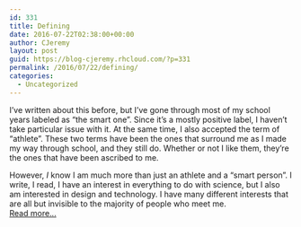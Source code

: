 ```yaml
---
id: 331
title: Defining
date: 2016-07-22T02:38:00+00:00
author: CJeremy
layout: post
guid: https://blog-cjeremy.rhcloud.com/?p=331
permalink: /2016/07/22/defining/
categories:
  - Uncategorized
---
```

I&#8217;ve written about this before, but I&#8217;ve gone through most of my school years labeled as &#8220;the smart one&#8221;. Since it&#8217;s a mostly positive label, I haven&#8217;t take particular issue with it. At the same time, I also accepted the term of &#8220;athlete&#8221;. These two terms have been the ones that surround me as I made my way through school, and they still do. Whether or not I like them, they&#8217;re the ones that have been ascribed to me.

However, _I_ know I am much more than just an athlete and a &#8220;smart person&#8221;. I write, I read, I have an interest in everything to do with science, but I also am interested in design and technology. I have many different interests that are all but invisible to the majority of people who meet me. <span class="post-teaser-more">&nbsp;<br /><a href="http://blog-cjeremy.rhcloud.com/2016/07/22/defining/" title="Permanent Link: Defining" rel="bookmark">Read more...</br></span></p>